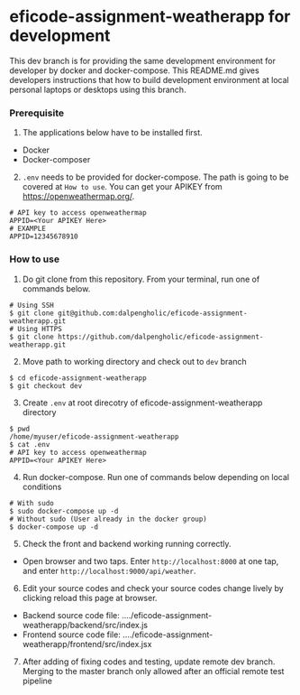 # eficode-assignment-weatherapp for development
This dev branch is for providing the same development environment for developer by docker and docker-compose. 
This README.md gives developers instructions that how to build development environment at local personal laptops or desktops using this branch.

### Prerequisite
1. The applications below have to be installed first.
- Docker
- Docker-composer

2. `.env` needs to be provided for docker-compose. The path is going to be covered at `How to use`. You can get your APIKEY from https://openweathermap.org/.
```
# API key to access openweathermap
APPID=<Your APIKEY Here>
# EXAMPLE
APPID=12345678910
```

### How to use
1. Do git clone from this repository. From your terminal, run one of commands below.
```Shell
# Using SSH
$ git clone git@github.com:dalpengholic/eficode-assignment-weatherapp.git
# Using HTTPS
$ git clone https://github.com/dalpengholic/eficode-assignment-weatherapp.git
```

2. Move path to working directory and check out to `dev` branch
```Shell
$ cd eficode-assignment-weatherapp
$ git checkout dev
```

3. Create `.env` at root direcotry of eficode-assignment-weatherapp directory
```Shell
$ pwd
/home/myuser/eficode-assignment-weatherapp
$ cat .env
# API key to access openweathermap
APPID=<Your APIKEY Here>
```

4. Run docker-compose. Run one of commands below depending on local conditions
```Shell
# With sudo
$ sudo docker-compose up -d
# Without sudo (User already in the docker group)
$ docker-compose up -d
```

5. Check the front and backend working running correctly.
- Open browser and two taps. Enter `http://localhost:8000` at one tap, and enter `http://localhost:9000/api/weather`.


6. Edit your source codes and check your source codes change lively by clicking reload this page at browser.
- Backend source code file: ..../eficode-assignment-weatherapp/backend/src/index.js
- Frontend source code file: ..../eficode-assignment-weatherapp/frontend/src/index.jsx

7. After adding of fixing codes and testing, update remote dev branch. Merging to the master branch only allowed after an official remote test pipeline

